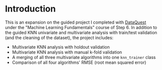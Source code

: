 # Introduction

This is an expansion on the guided project I completed with [DataQuest](https://dataquest.io) under the "Machine Learning Fundamentals" course of Step 6. In addition to the guided KNN univariate and multivariate analysis with train/test validation (and the cleaning of the dataset), the project includes:
* Multivariate KNN analysis with holdout validation
* Multivariate KNN analysis with manual k-fold validation
* A merging of all three multivariate algorithms into one `knn_trainer` class
* Comparison of all four algorithms' RMSE (root mean squared error)
